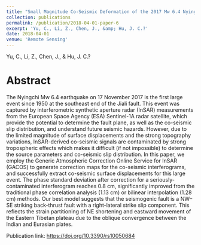 ```yaml
---
title: "Small Magnitude Co-Seismic Deformation of the 2017 Mw 6.4 Nyingchi Earthquake Revealed by InSAR Measurements with Atmospheric Correction"
collection: publications
permalink: /publication/2018-04-01-paper-6
excerpt: 'Yu, C., Li, Z., Chen, J., &amp; Hu, J. C.?'
date: 2018-04-01
venue: 'Remote Sensing'
---
```

Yu, C., Li, Z., Chen, J., &amp; Hu, J. C.?

Abstract
=====
The Nyingchi Mw 6.4 earthquake on 17 November 2017 is the first large event since 1950 at the southeast end of the Jiali fault. This event was captured by interferometric synthetic aperture radar (InSAR) measurements from the European Space Agency (ESA) Sentinel-1A radar satellite, which provide the potential to determine the fault plane, as well as the co-seismic slip distribution, and understand future seismic hazards. However, due to the limited magnitude of surface displacements and the strong topography variations, InSAR-derived co-seismic signals are contaminated by strong tropospheric effects which makes it difficult (if not impossible) to determine the source parameters and co-seismic slip distribution. In this paper, we employ the Generic Atmospheric Correction Online Service for InSAR (GACOS) to generate correction maps for the co-seismic interferograms, and successfully extract co-seismic surface displacements for this large event. The phase standard deviation after correction for a seriously-contaminated interferogram reaches 0.8 cm, significantly improved from the traditional phase correlation analysis (1.13 cm) or bilinear interpolation (1.28 cm) methods. Our best model suggests that the seismogenic fault is a NW–SE striking back-thrust fault with a right-lateral strike slip component. This reflects the strain partitioning of NE shortening and eastward movement of the Eastern Tibetan plateau due to the oblique convergence between the Indian and Eurasian plates.  

Publication link: https://doi.org/10.3390/rs10050684